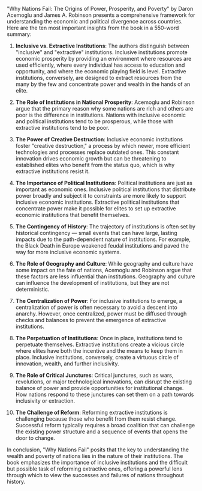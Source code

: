 "Why Nations Fail: The Origins of Power, Prosperity, and Poverty" by Daron Acemoglu and James A. Robinson presents a comprehensive framework for understanding the economic and political divergence across countries. Here are the ten most important insights from the book in a 550-word summary:

1. **Inclusive vs. Extractive Institutions**: The authors distinguish between "inclusive" and "extractive" institutions. Inclusive institutions promote economic prosperity by providing an environment where resources are used efficiently, where every individual has access to education and opportunity, and where the economic playing field is level. Extractive institutions, conversely, are designed to extract resources from the many by the few and concentrate power and wealth in the hands of an elite.

2. **The Role of Institutions in National Prosperity**: Acemoglu and Robinson argue that the primary reason why some nations are rich and others are poor is the difference in institutions. Nations with inclusive economic and political institutions tend to be prosperous, while those with extractive institutions tend to be poor.

3. **The Power of Creative Destruction**: Inclusive economic institutions foster "creative destruction," a process by which newer, more efficient technologies and processes replace outdated ones. This constant innovation drives economic growth but can be threatening to established elites who benefit from the status quo, which is why extractive institutions resist it.

4. **The Importance of Political Institutions**: Political institutions are just as important as economic ones. Inclusive political institutions that distribute power broadly and subject it to constraints are more likely to support inclusive economic institutions. Extractive political institutions that concentrate power make it possible for elites to set up extractive economic institutions that benefit themselves.

5. **The Contingency of History**: The trajectory of institutions is often set by historical contingency — small events that can have large, lasting impacts due to the path-dependent nature of institutions. For example, the Black Death in Europe weakened feudal institutions and paved the way for more inclusive economic systems.

6. **The Role of Geography and Culture**: While geography and culture have some impact on the fate of nations, Acemoglu and Robinson argue that these factors are less influential than institutions. Geography and culture can influence the development of institutions, but they are not deterministic.

7. **The Centralization of Power**: For inclusive institutions to emerge, a centralization of power is often necessary to avoid a descent into anarchy. However, once centralized, power must be diffused through checks and balances to prevent the emergence of extractive institutions.

8. **The Perpetuation of Institutions**: Once in place, institutions tend to perpetuate themselves. Extractive institutions create a vicious circle where elites have both the incentive and the means to keep them in place. Inclusive institutions, conversely, create a virtuous circle of innovation, wealth, and further inclusivity.

9. **The Role of Critical Junctures**: Critical junctures, such as wars, revolutions, or major technological innovations, can disrupt the existing balance of power and provide opportunities for institutional change. How nations respond to these junctures can set them on a path towards inclusivity or extraction.

10. **The Challenge of Reform**: Reforming extractive institutions is challenging because those who benefit from them resist change. Successful reform typically requires a broad coalition that can challenge the existing power structure and a sequence of events that opens the door to change.

In conclusion, "Why Nations Fail" posits that the key to understanding the wealth and poverty of nations lies in the nature of their institutions. The book emphasizes the importance of inclusive institutions and the difficult but possible task of reforming extractive ones, offering a powerful lens through which to view the successes and failures of nations throughout history.